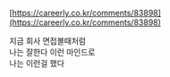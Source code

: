 [https://careerly.co.kr/comments/83898](https://careerly.co.kr/comments/83898)

지금 회사 면접볼때처럼  
나는 잘한다 이런 마인드로  
나는 이런걸 했다